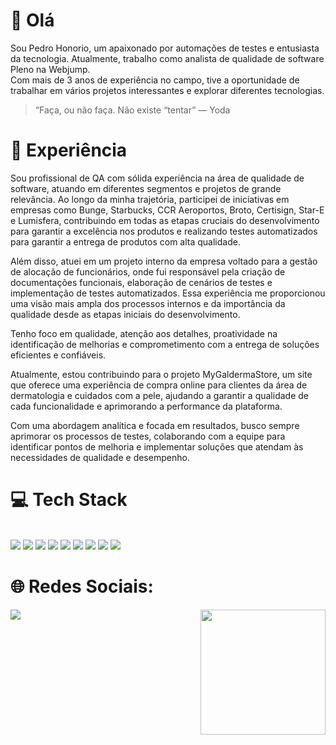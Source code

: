 # 👋 Olá

Sou Pedro Honorio, um apaixonado por automações de testes e entusiasta da tecnologia. Atualmente, trabalho como analista de qualidade de software Pleno na Webjump. <br>
Com mais de 3 anos de experiência no campo, tive a oportunidade de trabalhar em vários projetos interessantes e explorar diferentes tecnologias.

> “Faça, ou não faça. Não existe “tentar” — Yoda

# 🚀 Experiência

Sou profissional de QA com sólida experiência na área de qualidade de software, atuando em diferentes segmentos e projetos de grande relevância. Ao longo da minha trajetória, participei de iniciativas em empresas como Bunge, Starbucks, CCR Aeroportos, Broto, Certisign, Star-E e Lumisfera, contribuindo em todas as etapas cruciais do desenvolvimento para garantir a excelência nos produtos e realizando testes automatizados para garantir a entrega de produtos com alta qualidade.

Além disso, atuei em um projeto interno da empresa voltado para a gestão de alocação de funcionários, onde fui responsável pela criação de documentações funcionais, elaboração de cenários de testes e implementação de testes automatizados. Essa experiência me proporcionou uma visão mais ampla dos processos internos e da importância da qualidade desde as etapas iniciais do desenvolvimento.

Tenho foco em qualidade, atenção aos detalhes, proatividade na identificação de melhorias e comprometimento com a entrega de soluções eficientes e confiáveis.

Atualmente, estou contribuindo para o projeto MyGaldermaStore, um site que oferece uma experiência de compra online para clientes da área de dermatologia e cuidados com a pele, ajudando a garantir a qualidade de cada funcionalidade e aprimorando a performance da plataforma.

Com uma abordagem analítica e focada em resultados, busco sempre aprimorar os processos de testes, colaborando com a equipe para identificar pontos de melhoria e implementar soluções que atendam às necessidades de qualidade e desempenho.

# 💻 Tech Stack
<p align="left">
    <br>
    <img src="https://img.shields.io/badge/c%23%20-blueviolet.svg?&style=for-the-badge&logo=c-sharp&logoColor=white"/>
    <img src="https://img.shields.io/badge/html5%20-%23E34F26.svg?&style=for-the-badge&logo=html5&logoColor=white"/>
    <img src="https://img.shields.io/badge/css3%20-%231572B6.svg?&style=for-the-badge&logo=css3&logoColor=white"/>
    <img src="https://img.shields.io/badge/javascript%20-yellow.svg?&style=for-the-badge&logo=javascript&logoColor=white"/>
    <img src="https://img.shields.io/badge/java%20-red.svg?&style=for-the-badge&logo=java&logoColor=white"/>
    <img src="https://img.shields.io/badge/php%20-%231572B6.svg?&style=for-the-badge&logo=php&logoColor=white"/>
    <img src="https://img.shields.io/badge/ruby%20-%23323330.svg?&style=for-the-badge&logo=ruby&logoColor=red"/>
    <img src="https://img.shields.io/badge/git%20-%23F05033.svg?&style=for-the-badge&logo=git&logoColor=white"/>
    <img src="https://img.shields.io/badge/github%20-%23121011.svg?&style=for-the-badge&logo=github&logoColor=white"/>
</p>

<p align="left">
</center>
    
# 🌐 Redes Sociais:   
<a href="https://www.linkedin.com/in/pedro-honorio-36ba6a1b8/" target="_blank"><img src="https://img.shields.io/badge/-LinkedIn-%230077B5?style=for-the-badge&logo=linkedin&logoColor=white" target="_blank"></a> 
    <img align="right" height="200" src="https://media.giphy.com/media/ao9DUiTKH60XS/giphy.gif"/>
</p>

  
<br>

